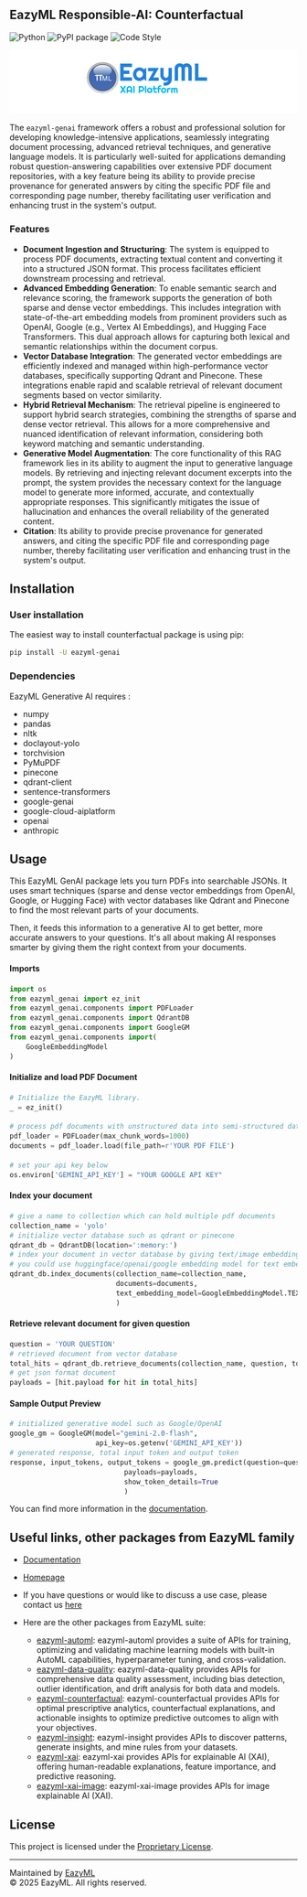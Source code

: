 ## EazyML Responsible-AI: Counterfactual
![Python](https://img.shields.io/badge/python-3.8%20%7C%203.9%20%7C%203.10%20%7C%203.11%20%7C%203.12-blue)  ![PyPI package](https://img.shields.io/badge/pypi%20package-0.2.32-brightgreen) ![Code Style](https://img.shields.io/badge/code%20style-black-black)

![EazyML](https://github.com/EazyML/eazyml-docs/raw/refs/heads/master/EazyML_logo.png)

The `eazyml-genai` framework offers a robust and professional solution for developing knowledge-intensive applications, seamlessly integrating document processing, advanced retrieval techniques, and generative language models. It is particularly well-suited for applications demanding robust question-answering capabilities over extensive PDF document repositories, with a key feature being its ability to provide precise provenance for generated answers by citing the specific PDF file and corresponding page number, thereby facilitating user verification and enhancing trust in the system's output.

### Features
- **Document Ingestion and Structuring**: The system is equipped to process PDF documents, extracting textual content and converting it into a structured JSON format. This process facilitates efficient downstream processing and retrieval.
- **Advanced Embedding Generation**: To enable semantic search and relevance scoring, the framework supports the generation of both sparse and dense vector embeddings. This includes integration with state-of-the-art embedding models from prominent providers such as OpenAI, Google (e.g., Vertex AI Embeddings), and Hugging Face Transformers. This dual approach allows for capturing both lexical and semantic relationships within the document corpus.
- **Vector Database Integration**: The generated vector embeddings are efficiently indexed and managed within high-performance vector databases, specifically supporting Qdrant and Pinecone. These integrations enable rapid and scalable retrieval of relevant document segments based on vector similarity.
- **Hybrid Retrieval Mechanism**: The retrieval pipeline is engineered to support hybrid search strategies, combining the strengths of sparse and dense vector retrieval. This allows for a more comprehensive and nuanced identification of relevant information, considering both keyword matching and semantic understanding.
- **Generative Model Augmentation**: The core functionality of this RAG framework lies in its ability to augment the input to generative language models. By retrieving and injecting relevant document excerpts into the prompt, the system provides the necessary context for the language model to generate more informed, accurate, and contextually appropriate responses. This significantly mitigates the issue of hallucination and enhances the overall reliability of the generated content.
- **Citation**: Its ability to provide precise provenance for generated answers, and citing the specific PDF file and corresponding page number, thereby facilitating user verification and enhancing trust in the system's output.



## Installation
### User installation
The easiest way to install counterfactual package is using pip:
```bash
pip install -U eazyml-genai
```
### Dependencies
EazyML Generative AI requires :
- numpy
- pandas
- nltk
- doclayout-yolo
- torchvision
- PyMuPDF
- pinecone
- qdrant-client
- sentence-transformers
- google-genai
- google-cloud-aiplatform
- openai
- anthropic

## Usage
This EazyML GenAI package lets you turn PDFs into searchable JSONs. It uses smart techniques (sparse and dense vector embeddings from OpenAI, Google, or Hugging Face) with vector databases like Qdrant and Pinecone to find the most relevant parts of your documents. 

Then, it feeds this information to a generative AI to get better, more accurate answers to your questions. It's all about making AI responses smarter by giving them the right context from your documents.

#### Imports
```python
import os
from eazyml_genai import ez_init
from eazyml_genai.components import PDFLoader
from eazyml_genai.components import QdrantDB
from eazyml_genai.components import GoogleGM
from eazyml_genai.components import(
    GoogleEmbeddingModel
)
```

#### Initialize and load PDF Document
```python
# Initialize the EazyML library.
_ = ez_init()

# process pdf documents with unstructured data into semi-structured data or in json format
pdf_loader = PDFLoader(max_chunk_words=1000)
documents = pdf_loader.load(file_path=r'YOUR PDF FILE')

# set your api key below
os.environ['GEMINI_API_KEY'] = "YOUR GOOGLE API KEY"
```

#### Index your document
```python
# give a name to collection which can hold multiple pdf documents
collection_name = 'yolo'
# initialize vector database such as qdrant or pinecone
qdrant_db = QdrantDB(location=':memory:')
# index your document in vector database by giving text/image embedding model
# you could use huggingface/openai/google embedding model for text embedding model
qdrant_db.index_documents(collection_name=collection_name,
                          documents=documents,
                          text_embedding_model=GoogleEmbeddingModel.TEXT_EMBEDDING_004,
                          )
```

#### Retrieve relevant document for given question
```python
question = 'YOUR QUESTION'
# retrieved document from vector database
total_hits = qdrant_db.retrieve_documents(collection_name, question, top_k=5)
# get json format document
payloads = [hit.payload for hit in total_hits]
```

#### Sample Output Preview
```python
# initialized generative model such as Google/OpenAI 
google_gm = GoogleGM(model="gemini-2.0-flash",
                     api_key=os.getenv('GEMINI_API_KEY'))
# generated response, total input token and output token
response, input_tokens, output_tokens = google_gm.predict(question=question,
                            payloads=payloads,
                            show_token_details=True
                            )
```


You can find more information in the [documentation](https://eazyml.readthedocs.io/en/latest/packages/eazyml_cf.html).

## Useful links, other packages from EazyML family
- [Documentation](https://docs.eazyml.com)
- [Homepage](https://eazyml.com)
- If you have questions or would like to discuss a use case, please contact us [here](https://eazyml.com/trust-in-ai)
- Here are the other packages from EazyML suite:

    - [eazyml-automl](https://pypi.org/project/eazyml-automl/): eazyml-automl provides a suite of APIs for training, optimizing and validating machine learning models with built-in AutoML capabilities, hyperparameter tuning, and cross-validation.
    - [eazyml-data-quality](https://pypi.org/project/eazyml-data-quality/): eazyml-data-quality provides APIs for comprehensive data quality assessment, including bias detection, outlier identification, and drift analysis for both data and models.
    - [eazyml-counterfactual](https://pypi.org/project/eazyml-counterfactual/): eazyml-counterfactual provides APIs for optimal prescriptive analytics, counterfactual explanations, and actionable insights to optimize predictive outcomes to align with your objectives.
    - [eazyml-insight](https://pypi.org/project/eazyml-insight/): eazyml-insight provides APIs to discover patterns, generate insights, and mine rules from your datasets.
    - [eazyml-xai](https://pypi.org/project/eazyml-xai/): eazyml-xai provides APIs for explainable AI (XAI), offering human-readable explanations, feature importance, and predictive reasoning.
    - [eazyml-xai-image](https://pypi.org/project/eazyml-xai-image/): eazyml-xai-image provides APIs for image explainable AI (XAI).

## License
This project is licensed under the [Proprietary License](https://github.com/EazyML/eazyml-docs/blob/master/LICENSE).

---

Maintained by [EazyML](https://eazyml.com)  
© 2025 EazyML. All rights reserved.
